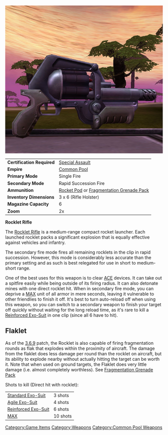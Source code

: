 ![](images/Rocklet_Rifle.jpg "Rocklet_Rifle.jpg")

|                            |                                                                                                                  |
| -------------------------- | ---------------------------------------------------------------------------------------------------------------- |
| **Certification Required** | [Special Assault](Special_Assault.md "wikilink")                                                                 |
| **Empire**                 | [Common Pool](Common_Pool.md "wikilink")                                                                         |
| **Primary Mode**           | Single Fire                                                                                                      |
| **Secondary Mode**         | Rapid Succession Fire                                                                                            |
| **Ammunition**             | [Rocket Pod](Rocket_Pod.md "wikilink") or [Fragmentation Grenade Pack](Fragmentation_Grenade_Pack.md "wikilink") |
| **Inventory Dimensions**   | 3 x 6 (Rifle Holster)                                                                                            |
| **Magazine Capacity**      | 6                                                                                                                |
| **Zoom**                   | 2x                                                                                                               |

**Rocklet Rifle**

The [Rocklet Rifle](Rocklet_Rifle.md "wikilink") is a medium-range compact
rocket launcher. Each launched rocklet packs a significant explosion
that is equally effective against vehicles and infantry.

The secondary fire mode fires all remaining rocklets in the clip in
rapid succession. However, this mode is considerably less accurate than
the primary setting and as such is best relegated for use in short to
medium-short range.

One of the best uses for this weapon is to clear [ACE](ACE.md "wikilink")
devices. It can take out a spitfire easily while being outside of its
firing radius. It can also detonate mines with one direct rocklet hit.
When in secondary fire mode, you can deprive a [MAX](MAX.md "wikilink")
unit of all armor in mere seconds, leaving it vulnerable to other
friendlies to finish it off. It's best to turn auto-reload off when
using this weapon, so you can switch to a secondary weapon to finish
your target off quickly without waiting for the long reload time, as
it's rare to kill a [Reinforced
Exo-Suit](Reinforced_Exo-Suit.md "wikilink") in one clip (since all 6 have
to hit).

## Flaklet

As of the [3.6.9](3.md.6.9 "wikilink") patch, the Rocklet is also capable
of firing fragmentation rounds as flak that explodes within the
proximity of aircraft. The damage from the flaklet does less damage per
round than the rocklet on aircraft, but its ability to explode nearby
without actually hitting the target can be worth it. Note that when used
on ground targets, the Flaklet does very little damage (i.e. almost
completely worthless). See [Fragmentation Grenade
Pack](Fragmentation_Grenade_Pack.md "wikilink")

Shots to kill (Direct hit with rocklet):

|                                                          |          |
| -------------------------------------------------------- | -------- |
| [Standard Exo-Suit](Standard_Exo-Suit.md "wikilink")     | 3 shots  |
| [Agile Exo-Suit](Agile_Exo-Suit.md "wikilink")           | 4 shots  |
| [Reinforced Exo-Suit](Reinforced_Exo-Suit.md "wikilink") | 6 shots  |
| [MAX](MAX.md "wikilink")                                 | 10 shots |

[Category:Game Items](Category:Game_Items.md "wikilink")
[Category:Weapons](Category:Weapons.md "wikilink") [Category:Common Pool
Weapons](Category:Common_Pool_Weapons.md "wikilink")
